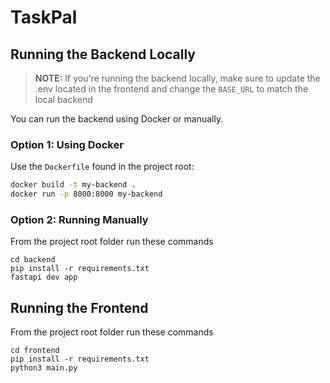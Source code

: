# TaskPal

## Running the Backend Locally

> **NOTE:** If you're running the backend locally, make sure to update the .env located in the frontend and change the `BASE_URL` to match the local backend

You can run the backend using Docker or manually.

### Option 1: Using Docker

Use the `Dockerfile` found in the project root:

```bash
docker build -t my-backend .
docker run -p 8000:8000 my-backend
```

### Option 2: Running Manually

From the project root folder run these commands
```
cd backend
pip install -r requirements.txt
fastapi dev app
```

## Running the Frontend

From the project root folder run these commands

```
cd frontend
pip install -r requirements.txt
python3 main.py
```
